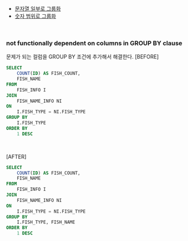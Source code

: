 - [문자열 일부로 그룹화](https://github.com/TPA-ThreeProblemsAday/TPA_CHB/blob/main/hyobin/MYSQL/group/programmers_131529.sql)
- [숫자 범위로 그룹화](https://coding-su.tistory.com/76)

<BR>

### not functionally dependent on columns in GROUP BY clause
문제가 되는 컬럼을 GROUP BY 조건에 추가해서 해결한다.
[BEFORE]
```SQL
SELECT 
    COUNT(ID) AS FISH_COUNT,
    FISH_NAME
FROM
    FISH_INFO I
JOIN
    FISH_NAME_INFO NI
ON
    I.FISH_TYPE = NI.FISH_TYPE
GROUP BY
    I.FISH_TYPE
ORDER BY 
    1 DESC
```

<BR>

[AFTER]
```SQL
SELECT 
    COUNT(ID) AS FISH_COUNT,
    FISH_NAME
FROM
    FISH_INFO I
JOIN
    FISH_NAME_INFO NI
ON
    I.FISH_TYPE = NI.FISH_TYPE
GROUP BY
    I.FISH_TYPE, FISH_NAME
ORDER BY 
    1 DESC
```
